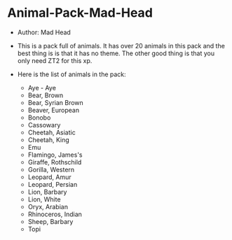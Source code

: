 # Animal-Pack-Mad-Head

- Author:  Mad Head

- This is a pack full of animals.  It has over 20 animals in this pack and the best thing is is that it has no theme.  The other good thing is that you only need ZT2 for this xp.

- Here is the list of animals in the pack:
  - Aye - Aye
  - Bear, Brown
  - Bear, Syrian Brown
  - Beaver, European
  - Bonobo
  - Cassowary
  - Cheetah, Asiatic
  - Cheetah, King
  - Emu
  - Flamingo, James's
  - Giraffe, Rothschild
  - Gorilla, Western
  - Leopard, Amur
  - Leopard, Persian
  - Lion, Barbary
  - Lion, White
  - Oryx, Arabian
  - Rhinoceros, Indian
  - Sheep, Barbary
  - Topi
